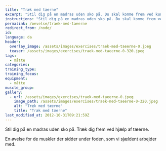```yaml
---
title: "Træk med tæerne"
excerpt: "Stil dig på en madras uden sko på. Du skal komme frem ved kun at trække dig frem med tæerne. Hvor hurtigt kan du egentlig gøre det?"
instructions: "Stil dig på en madras uden sko på. Du skal komme frem ved kun at trække dig frem med tæerne. Hvor hurtigt kan du egentlig gøre det?"
permalink: /oevelse/traek-med-taeerne
redirect_from: /node/
id: 
language: da
header:
  overlay_image: /assets/images/exercises/traek-med-taeerne-0.jpeg
  teaser: /assets/images/exercises/traek-med-taeerne-0-320.jpeg
tags:
  - måtte
categories:
training_type: 
training_focus: 
equipment:
  - måtte
muscle_group:
gallery:
  - url: /assets/images/exercises/traek-med-taeerne-0.jpeg
    image_path: /assets/images/exercises/traek-med-taeerne-0-320.jpeg
    alt: "Træk med tæerne"
    title: "Træk med tæerne"
last_modified_at: 2012-10-31T09:21:59Z
---
```


Stil dig på en madras uden sko på. Træk dig frem ved hjælp af tæerne.

En øvelse for de muskler der sidder under foden, som vi sjældent arbejder med.
